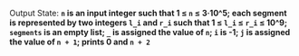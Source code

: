 Output State: **`n` is an input integer such that 1 ≤ `n` ≤ 3·10^5; each segment is represented by two integers `l_i` and `r_i` such that 1 ≤ `l_i` ≤ `r_i` ≤ 10^9; `segments` is an empty list; `_` is assigned the value of `n`; `i` is -1; `j` is assigned the value of `n + 1`; prints 0 and `n + 2`**